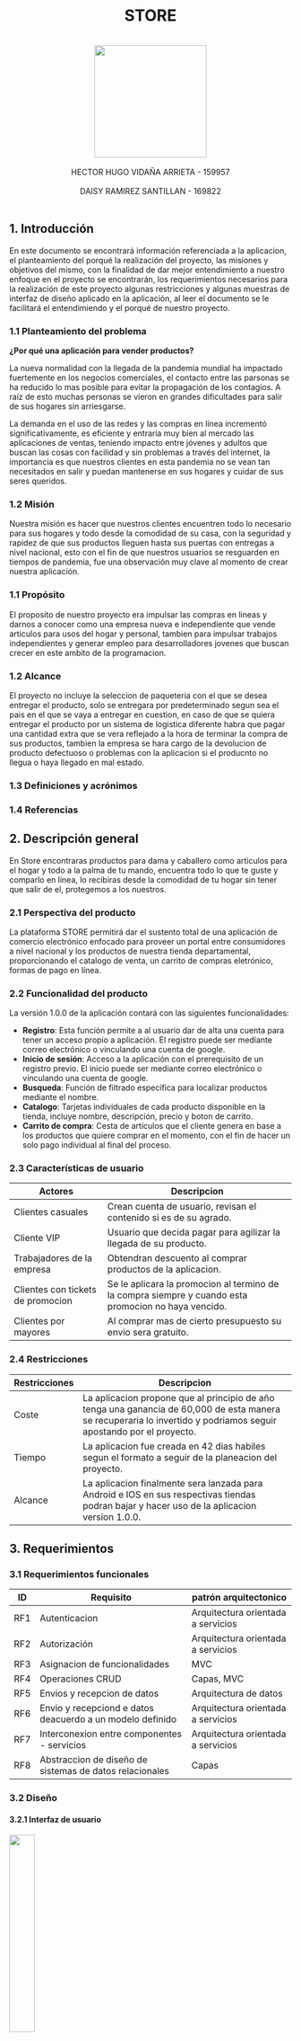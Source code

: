 

<!-- # coivd_app2

que pedo?
necesitamos definir el nombre de nuestro proyecto

hay que ponerle "STORE" me encanto
Oh okok, va xD, si está chido
mira vamos al titulo
A new Flutter project.

## Getting Started

This project is a starting point for a Flutter application.

A few resources to get you started if this is your first Flutter project:

- [Lab: Write your first Flutter app](https://flutter.dev/docs/get-started/codelab)
- [Cookbook: Useful Flutter samples](https://flutter.dev/docs/cookbook)

For help getting started with Flutter, view our
[online documentation](https://flutter.dev/docs), which offers tutorials,
samples, guidance on mobile development, and a full API reference. -->

<!-- http://www.cse.chalmers.se/~feldt/courses/reqeng/examples/srs_example_2010_group2.pdf (SRS Example) -->



<center><h1>STORE</h1></center>
<br>
<center><img src="http://www3.uacj.mx/comunicacion/PublishingImages/Escudo%20UACJ%202015/Escudo%20uacj%202015-color-sin%20fondo.png" alt="" width="200" height="200"></center>
<br>
<center>HECTOR HUGO VIDAÑA ARRIETA - 159957</center>
<br>
<center>DAISY RAMIREZ SANTILLAN - 169822</center>
<br>

<!-- que somos? no pues somo una empresa que vende ropa e hicimos la app entonces

okok, deja planteo unas cosillas
1.- Qué clase de ropa vendemos? De todo? 

2.- Hacemos ventas a que nivel?, mundial?, o aqui en México? yep entonces aqui en mex

3.- Hay que pensar en una problematica a resolver, que te parece que nuestra app sea un portal para muchos negocios pequeños de ropa, y mediante nuestra app sea como se den a conocer? 

suponiendo que somos una tienda como h&m la conoces? pues ya sabran que hay una app para comprar en linea
o no se que tengas e mente -->

<!-- ## Resumen -->

<!-- STORE una app para vender algunos productos de la vida cotidiana, con un sencillo uso intuitivo
encontrara todas las cosas que necesita en la palma de su mano  -->
## 1. Introducción

En este documento se encontrará información referenciada a la aplicacion, el planteamiento del porqué la realización del proyecto, las misiones y objetivos del mismo, con la finalidad de dar mejor entendimiento a nuestro enfoque en el proyecto se encontrarán, los requerimientos necesarios para la realización de este proyecto algunas restricciones y algunas muestras de interfaz de diseño aplicado en la aplicación, al leer el documento se le facilitará el entendimiendo y el porqué de nuestro proyecto.

### 1.1 Planteamiento del problema
__¿Por qué una aplicación para vender productos?__ 

La nueva normalidad con la llegada de la pandemia mundial ha impactado fuertemente en los negocios comerciales, el contacto entre las parsonas se ha reducido lo mas posible para evitar la propagación de los contagios. A raíz de esto muchas personas se vieron en grandes dificultades para salir de sus hogares sin arriesgarse.

La demanda en el uso de las redes y las compras en línea incrementó significativamente, es eficiente y entraría muy bien al mercado las aplicaciones de ventas, teniendo impacto entre jóvenes y adultos que buscan las cosas con facilidad y sin problemas a través del internet, la importancia es que nuestros clientes en esta pandemia no se vean tan necesitados en salir y puedan mantenerse en sus hogares y cuidar de sus seres queridos. 

<!-- La nueva normalidad con la llegada de la pandemia mundial ha impactado fuertemente en los negocios comerciales, el contacto entre las parsonas se ha reducido lo mas posible para evitar la propagación de los contagios. A raíz de esto muchas personas se vieron en grandes dificultades para salir a las tiendas -->

### 1.2 Misión
Nuestra misión es hacer que nuestros clientes encuentren todo lo necesario para sus hogares y todo desde la comodidad de su casa, con la seguridad y rapidez de que sus productos lleguen hasta sus puertas con entregas a nivel nacional, esto con el fin de que nuestros usuarios se resguarden en tiempos de pandemia, fue una observación muy clave al momento de crear nuestra aplicación.

### 1.1 Propósito
El proposito de nuestro proyecto era impulsar las compras en lineas y darnos a conocer como una empresa nueva e independiente que vende articulos para usos del hogar y personal, tambien para impulsar trabajos independientes y generar empleo para desarrolladores jovenes que buscan crecer en este ambito de la programacion. 

### 1.2 Alcance
El proyecto no incluye la seleccion de paqueteria con el que se desea entregar el producto, solo se entregara por predeterminado segun sea el pais en el que se vaya a entregar en cuestion, en caso de que se quiera entregar el producto por un sistema de logistica diferente habra que pagar una cantidad extra que se vera reflejado a la hora de terminar la compra de sus productos, tambien la empresa se hara cargo de la devolucion de producto defectuoso o problemas con la aplicacion si el producnto no llegua o haya llegado en mal estado.

### 1.3 Definiciones y acrónimos


### 1.4 Referencias


## 2. Descripción general
En Store encontraras productos para dama y caballero como articulos para el hogar y todo a la palma de tu mando, encuentra todo lo que te guste y comparlo en linea, lo recibiras desde la comodidad de tu hogar sin tener que salir de el, protegemos a los nuestros.

### 2.1 Perspectiva del producto

La plataforma STORE permitirá dar el sustento total de una aplicación de comercio electrónico enfocado para proveer un portal entre consumidores a nivel nacional y los productos de nuestra tienda departamental, proporcionando el catalogo de venta, un carrito de compras eletrónico, formas de pago en línea.

### 2.2 Funcionalidad del producto

La versión 1.0.0 de la aplicación contará con las siguientes funcionalidades:

* __Registro__: Esta función permite a al usuario dar de alta una cuenta para tener un acceso propio a aplicación. El registro puede ser mediante correo electrónico o vinculando una cuenta de google.
* __Inicio de sesión__: Acceso a la aplicación con el prerequisito de un registro previo. El inicio puede ser mediante correo electrónico o vinculando una cuenta de google.
* __Busqueda__: Función de filtrado específica para localizar productos mediante el nombre.
* __Catalogo__: Tarjetas individuales de cada producto disponible en la tienda, incluye nombre, descripción, precio y boton de carrito.
* __Carrito de compra__: Cesta de artículos que el cliente genera en base a los productos que quiere comprar en el momento, con el fin de hacer un solo pago individual al final del proceso.

### 2.3 Características de usuario

| Actores | Descripcion |
|-|-|
|Clientes casuales| Crean cuenta de usuario, revisan el contenido si es de su agrado. |
|Cliente VIP|Usuario que decida pagar para agilizar la llegada de su producto.|
|Trabajadores de la empresa|Obtendran descuento al comprar productos de la aplicacion.|
|Clientes con tickets de promocion|Se le aplicara la promocion al termino de la compra siempre y cuando esta promocion no haya vencido.|
|Clientes por mayores| Al comprar mas de cierto presupuesto su envio sera gratuito.|

### 2.4 Restricciones

|Restricciones|Descripcion|
|-|-|
|Coste|La aplicacion propone que al principio de año tenga una ganancia de 60,000 de esta manera se recuperaria lo invertido y podriamos seguir apostando por el proyecto.|
|Tiempo| La aplicacion fue creada en 42 dias habiles segun el formato a seguir de la planeacion del proyecto.|
|Alcance|La aplicacion finalmente sera lanzada para Android e IOS en sus respectivas tiendas podran bajar y hacer uso de la aplicacion version 1.0.0.|

## 3. Requerimientos

### 3.1 Requerimientos funcionales



|ID|Requisito|patrón arquitectonico|
|-|-|-|
|RF1|Autenticacion|Arquitectura orientada a servicios|
|RF2|Autorización|Arquitectura orientada a servicios|
|RF3|Asignacion de funcionalidades|MVC|
|RF4|Operaciones CRUD|Capas, MVC|
|RF5|Envios y recepcion de datos|Arquitectura de datos|
|RF6|Envio y recepciond e datos deacuerdo a un modelo definido|Arquitectura orientada a servicios|
|RF7|Interconexion entre componentes - servicios|Arquitectura orientada a servicios|
|RF8|Abstraccion de diseño de sistemas de datos relacionales|Capas|


### 3.2 Diseño

#### 3.2.1 Interfaz de usuario

<img src="documento/app.png" alt="" width="30%">

<br>

__Interfaz inicial__

Al abrir la aplicación en su primer uso el usuario se encontrará con la pantalla de presentación e acceso. Aquí se presenta dos opciones, que el usuario ingrese a la aplicación con una cuenta existente o darse de alta como un usuario nuevo.

<img src="documento/login.png" alt="" width="30%">

<br>

__Iniciar sesión__

Si el usuario ya se había registrado con anterioridad típicamente accederá a la pantalla de Log In para introducir su correo eletrónico y su contraseña, una vez hecho esto solo tiene que presionar el botón __Log In__, esto dará acceso al contenido de la aplicación.

<img src="documento/signup.png" alt="" width="30%">

<br>

__Registro__

Para usuarios nuevos es necesario dar de alta su correo eletrónico y contraseña para registrarlo en la base de datos del sistema, seguidamente solo tiene que presionar el botón de __Sign In__, en caso de no introducir la contraseña exactamente igual en los dos campos se reiniciará esta pantalla, y si fue correcto se redireccionará a la pantalla de Log In para ingresar.

<img src="documento/feed.png" alt="" width="30%">

<br>

__Catálogo inicial__

Una vez identificado el usuario se redireccionará a catálogo principal donde se le mostrará productos de variedad. En esta interfaz el usuario puede visualizar de manera rápida los productos con su nombre y y precio, adicionalmente siempre tendrá acceso a realizar busquedas por nombre, aplicar filtros simples de precio y un botón de menú.

<img src="documento/menu.png" alt="" width="30%">

<br>

__Menú__

El usuario podrá navegar entre productos de un tipo de clasificación, actualmente sólo se cuenta con tres categorías, al seleccionar una de ellas será redireccionado a catálogos de ese tipo.

<img src="documento/feed2.png" alt="" width="30%">

<br>

__Catálogos específicos__

Estos catálogos muestran productos bajo una clasificación o etiqueta, esta interfaz es resultado de los catálogos seleccionados del menú y, resultados de busquedas y filtros.

## Anexo A: Planificación inicial del proyecto 

<img src="cronograma.png" alt="" width="100%">
